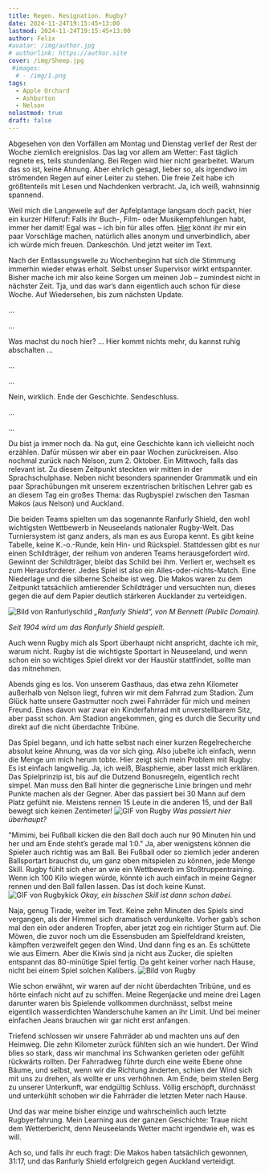 ```yaml
---
title: Regen. Resignation. Rugby?
date: 2024-11-24T19:15:45+13:00
lastmod: 2024-11-24T19:15:45+13:00
author: Felix
#avatar: /img/author.jpg
# authorlink: https://author.site
cover: /img/Sheep.jpg
 #images:
  # - /img/1.png
tags:
  - Apple Orchard
  - Ashburton
  - Nelson
nolastmod: true
draft: false
---
```


Abgesehen von den Vorfällen am Montag und Dienstag verlief der Rest der Woche ziemlich ereignislos. Das lag vor allem am Wetter: Fast täglich regnete es, teils stundenlang. Bei Regen wird hier nicht gearbeitet. Warum das so ist, keine Ahnung. Aber ehrlich gesagt, lieber so, als irgendwo im strömenden Regen auf einer Leiter zu stehen. Die freie Zeit habe ich größtenteils mit Lesen und Nachdenken verbracht. Ja, ich weiß, wahnsinnig spannend.

<!--more-->

Weil mich die Langeweile auf der Apfelplantage langsam doch packt, hier ein kurzer Hilferuf: Falls ihr Buch-, Film- oder Musikempfehlungen habt, immer her damit! Egal was – ich bin für alles offen. [Hier](https://forms.gle/E17iAukRXUBZUxQP9) könnt ihr mir ein paar Vorschläge machen, natürlich alles anonym und unverbindlich, aber ich würde mich freuen. Dankeschön. Und jetzt weiter im Text.

Nach der Entlassungswelle zu Wochenbeginn hat sich die Stimmung immerhin wieder etwas erholt. Selbst unser Supervisor wirkt entspannter. Bisher mache ich mir also keine Sorgen um meinen Job – zumindest nicht in nächster Zeit. Tja, und das war’s dann eigentlich auch schon für diese Woche. Auf Wiedersehen, bis zum nächsten Update.


...


...


Was machst du noch hier? ... Hier kommt nichts mehr, du kannst ruhig abschalten ...


...


...


Nein, wirklich. Ende der Geschichte. Sendeschluss.


...


...


Du bist ja immer noch da. Na gut, eine Geschichte kann ich vielleicht noch erzählen. Dafür müssen wir aber ein paar Wochen zurückreisen. Also nochmal zurück nach Nelson, zum 2. Oktober. Ein Mittwoch, falls das relevant ist. Zu diesem Zeitpunkt steckten wir mitten in der Sprachschulphase. Neben nicht besonders spannender Grammatik und ein paar Sprachübungen mit unserem exzentrischen britischen Lehrer gab es an diesem Tag ein großes Thema: das Rugbyspiel zwischen den Tasman Makos (aus Nelson) und Auckland.

Die beiden Teams spielten um das sogenannte Ranfurly Shield, den wohl wichtigsten Wettbewerb in Neuseelands nationaler Rugby-Welt. Das Turniersystem ist ganz anders, als man es aus Europa kennt. Es gibt keine Tabelle, keine K.-o.-Runde, kein Hin- und Rückspiel. Stattdessen gibt es nur einen Schildträger, der reihum von anderen Teams herausgefordert wird. Gewinnt der Schildträger, bleibt das Schild bei ihm. Verliert er, wechselt es zum Herausforderer. Jedes Spiel ist also ein Alles-oder-nichts-Match. Eine Niederlage und die silberne Scheibe ist weg. Die Makos waren zu dem Zeitpunkt tatsächlich amtierender Schildträger und versuchten nun, dieses gegen die auf dem Papier deutlich stärkeren Aucklander zu verteidigen.

![Bild von Ranfurlyschild](/img/Ranfurlyshield.jpg)
_„Ranfurly Shield“, von M Bennett (Public Domain)._

_Seit 1904 wird um das Ranfurly Shield gespielt._ 

Auch wenn Rugby mich als Sport überhaupt nicht anspricht, dachte ich mir, warum nicht. Rugby ist die wichtigste Sportart in Neuseeland, und wenn schon ein so wichtiges Spiel direkt vor der Haustür stattfindet, sollte man das mitnehmen.

Abends ging es los. Von unserem Gasthaus, das etwa zehn Kilometer außerhalb von Nelson liegt, fuhren wir mit dem Fahrrad zum Stadion. Zum Glück hatte unsere Gastmutter noch zwei Fahrräder für mich und meinen Freund. Eines davon war zwar ein Kinderfahrrad mit unverstellbarem Sitz, aber passt schon. Am Stadion angekommen, ging es durch die Security und direkt auf die nicht überdachte Tribüne.

Das Spiel begann, und ich hatte selbst nach einer kurzen Regelrecherche absolut keine Ahnung, was da vor sich ging. Also jubelte ich einfach, wenn die Menge um mich herum tobte. Hier zeigt sich mein Problem mit Rugby: Es ist einfach langweilig. Ja, ich weiß, Blasphemie, aber lasst mich erklären. Das Spielprinzip ist, bis auf die Dutzend Bonusregeln, eigentlich recht simpel. Man muss den Ball hinter die gegnerische Linie bringen und mehr Punkte machen als der Gegner. Aber das passiert bei 30 Mann auf dem Platz gefühlt nie. Meistens rennen 15 Leute in die anderen 15, und der Ball bewegt sich keinen Zentimeter!
![GIF von Rugby](/img/Rugby.gif)
_Was passiert hier überhaupt?_


"Mimimi, bei Fußball kicken die den Ball doch auch nur 90 Minuten hin und her und am Ende steht’s gerade mal 1:0." Ja, aber wenigstens können die Spieler auch richtig was am Ball. Bei Fußball oder so ziemlich jeder anderen Ballsportart brauchst du, um ganz oben mitspielen zu können, jede Menge Skill. Rugby fühlt sich eher an wie ein Wettbewerb im Stoßtruppentraining. Wenn ich 100 Kilo wiegen würde, könnte ich auch einfach in meine Gegner rennen und den Ball fallen lassen. Das ist doch keine Kunst.
![GIF von Rugbykick](/img/Kick.gif)
_Okay, ein bisschen Skill ist dann schon dabei._

Naja, genug Tirade, weiter im Text. Keine zehn Minuten des Spiels sind vergangen, als der Himmel sich dramatisch verdunkelte. Vorher gab’s schon mal den ein oder anderen Tropfen, aber jetzt zog ein richtiger Sturm auf. Die Möwen, die zuvor noch um die Essensbuden am Spielfeldrand kreisten, kämpften verzweifelt gegen den Wind. Und dann fing es an. Es schüttete wie aus Eimern. Aber die Kiwis sind ja nicht aus Zucker, die spielten entspannt das 80-minütige Spiel fertig. Da geht keiner vorher nach Hause, nicht bei einem Spiel solchen Kalibers.
![Bild von Rugby](/img/Rugby.jpg)

Wie schon erwähnt, wir waren auf der nicht überdachten Tribüne, und es hörte einfach nicht auf zu schiffen. Meine Regenjacke und meine drei Lagen darunter waren bis Spielende vollkommen durchnässt, selbst meine eigentlich wasserdichten Wanderschuhe kamen an ihr Limit. Und bei meiner einfachen Jeans brauchen wir gar nicht erst anfangen. 

Triefend schlossen wir unsere Fahrräder ab und machten uns auf den Heimweg. Die zehn Kilometer zurück fühlten sich an wie hundert. Der Wind blies so stark, dass wir manchmal ins Schwanken gerieten oder gefühlt rückwärts rollten. Der Fahrradweg führte durch eine weite Ebene ohne Bäume, und selbst, wenn wir die Richtung änderten, schien der Wind sich mit uns zu drehen, als wollte er uns verhöhnen. Am Ende, beim steilen Berg zu unserer Unterkunft, war endgültig Schluss. Völlig erschöpft, durchnässt und unterkühlt schoben wir die Fahrräder die letzten Meter nach Hause.

Und das war meine bisher einzige und wahrscheinlich auch letzte Rugbyerfahrung.
Mein Learning aus der ganzen Geschichte: Traue nicht dem Wetterbericht, denn Neuseelands Wetter macht irgendwie eh, was es will.

Ach so, und falls ihr euch fragt: Die Makos haben tatsächlich gewonnen, 31:17, und das Ranfurly Shield erfolgreich gegen Auckland verteidigt.
